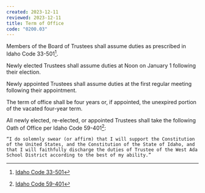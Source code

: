 ```yaml
---
created: 2023-12-11
reviewed: 2023-12-11
title: Term of Office
code: "0200.03"
---
```


Members of the Board of Trustees shall assume duties as prescribed in Idaho Code 33-501[^ic-33-501].

Newly elected Trustees shall assume duties at Noon on January 1 following their election.

Newly appointed Trustees shall assume duties at the first regular meeting following their appointment.

The term of office shall be four years or, if appointed, the unexpired portion of the vacated four-year term.

All newly elected, re-elected, or appointed Trustees shall take the following Oath of Office per Idaho Code 59-401[^ic-59-401]:

    “I do solemnly swear (or affirm) that I will support the Constitution of the United States, and the Constitution of the State of Idaho, and that I will faithfully discharge the duties of Trustee of the West Ada School District according to the best of my ability.”

[^ic-33-501]: [Idaho Code 33-501](https://legislature.idaho.gov/statutesrules/idstat/title33/t33ch5/sect33-501)
[^ic-59-401]: [Idaho Code 59-401](https://legislature.idaho.gov/statutesrules/idstat/title59/t59ch4/sect59-401)